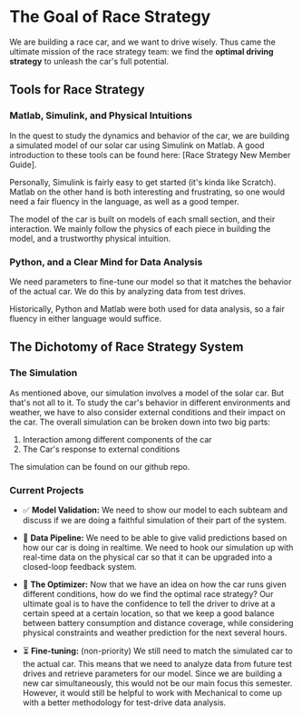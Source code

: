 # The Goal of Race Strategy

We are building a race car, and we want to drive wisely. Thus came the ultimate mission of the race strategy team: we find the **optimal driving strategy** to unleash the car's full potential. 

## Tools for Race Strategy

### Matlab, Simulink, and Physical Intuitions 
In the quest to study the dynamics and behavior of the car, we are building a simulated model of our solar car using Simulink on Matlab. A good introduction to these tools can be found here: [Race Strategy New Member Guide].

Personally, Simulink is fairly easy to get started (it's kinda like Scratch). Matlab on the other hand is both interesting and frustrating, so one would need a fair fluency in the language, as well as a good temper.

The model of the car is built on models of each small section, and their interaction. We mainly follow the physics of each piece in building the model, and a trustworthy physical intuition.

### Python, and a Clear Mind for Data Analysis
We need parameters to fine-tune our model so that it matches the behavior of the actual car. We do this by analyzing data from test drives. 

Historically, Python and Matlab were both used for data analysis, so a fair fluency in either language would suffice.

## The Dichotomy of Race Strategy System

### The Simulation
As mentioned above, our simulation involves a model of the solar car. But that's not all to it. To study the car's behavior in different environments and weather, we have to also consider external conditions and their impact on the car. The overall simulation can be broken down into two big parts:
1. Interaction among different components of the car
2. The Car's response to external conditions

The simulation can be found on our github repo.

### Current Projects

- ✅ **Model Validation:** We need to show our model to each subteam and discuss if we are doing a faithful simulation of their part of the system.

- 🔄 **Data Pipeline:** We need to be able to give valid predictions based on how our car is doing in realtime. We need to hook our simulation up with real-time data on the physical car so that it can be upgraded into a closed-loop feedback system.

- 🎯 **The Optimizer:** Now that we have an idea on how the car runs given different conditions, how do we find the optimal race strategy? Our ultimate goal is to have the confidence to tell the driver to drive at a certain speed at a certain location, so that we keep a good balance between battery consumption and distance coverage, while considering physical constraints and weather prediction for the next several hours.

- ⏳ **Fine-tuning:** (non-priority) We still need to match the simulated car to the actual car. This means that we need to analyze data from future test drives and retrieve parameters for our model. Since we are building a new car simultaneously, this would not be our main focus this semester. However, it would still be helpful to work with Mechanical to come up with a better methodology for test-drive data analysis.